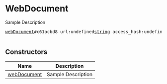 # WebDocument

Sample Description

<pre>
<a href="../constructor/webDocument">webDocument</a>#c61acbd8 url:undefined<a href="../type/string.md">string</a> access_hash:undefined<a href="../type/long.md">long</a> size:undefined<a href="../type/int.md">int</a> mime_type:undefined<a href="../type/string.md">string</a> attributes:undefinedVector&lt;<a href="../type/DocumentAttribute.md">DocumentAttribute</a>&gt; dc_id:undefined<a href="../type/int.md">int</a> = undefined<a href="../type/WebDocument.md">WebDocument</a>;

</pre>

## Constructors

| Name | Description |
|------|-------------|
| [webDocument](../constructor/webDocument.md) | Sample Description |

